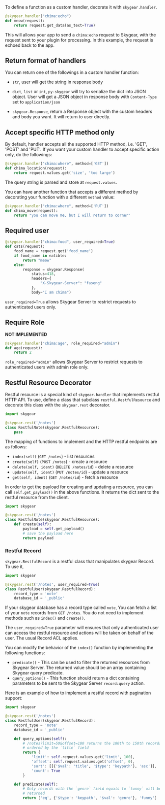 To define a function as a custom handler, decorate it with `skygear.handler`.

```python
@skygear.handler("chima:echo")
def meow(request):
    return request.get_data(as_text=True)
```

This will allows your app to send a `chima:echo` request to Skygear, with the
request sent to your plugin for processing. In this example, the request is
echoed back to the app.

## Return format of handlers

You can return one of the followings in a custom handler function:

* `str`, user will get the string in response body

* `dict`, `list` or `int`, `py-skygear` will try to serialize the dict into JSON
  object. User will get a JSON object in response body with `Content-Type` set to
  `application/json`

* `skygear.Response`, return a Response object with the custom headers and body
  you want. It will return to user directly.

## Accept specific HTTP method only

By default, handler accepts all the supported HTTP method, i.e. 'GET', 'POST'
and 'PUT'. If you want your custom handler to accept specific action only,
do the followings:

```python
@skygear.handler("chima:where", method=['GET'])
def chima_location(request):
    return request.values.get('size', 'too large')
```

The query string is parsed and store at `request.values`.

You can have another function that accepts a different method by decorating
your function with a different `method` value:

```python
@skygear.handler("chima:where", method=['PUT'])
def chima_move(request):
    return "you can move me, but I will return to corner"
```

## Required user

```python
@skygear.handler("chima:food", user_required=True)
def cats(request):
    food_name = request.get('food_name')
    if food_name in eatible:
        return "meow"
    else:
        response = skygear.Response(
            status=418,
            headers={
                "X-Skygear-Server": "faseng"
            },
            body="I am chima")
```

`user_required=True` allows Skygear Server to restrict requests to authenticated users only.

## Require Role

**NOT IMPLEMENTED**

```python
@skygear.handler("chima:age", role_required="admin")
def age(request):
    return 2
```

`role_required="admin"` allows Skygear Server to restrict requests to authenticated
users with admin role only.

## Restful Resource Decorator

Restful resource is a special kind of `skygear.handler` that implements
restful HTTP API. To use, define a class that subclass
`restful.RestfulResource` and decorate this class with the `skygear.rest`
decorator.

```python
import skygear

@skygear.rest('/notes')
class RestfulNote(skygear.RestfulResource):
    pass
```

The mapping of functions to implement and the HTTP restful endpoints are
as follows:

* `index(self)` (`GET /notes`) - list resources
* `create(self)` (`POST /notes`) - create a resource
* `delete(self, ident)` (`DELETE /notes/id`) - delete a resource
* `update(self, ident)` (`PUT /notes/id`) - update a resource
* `get(self, ident)` (`GET /notes/id`) - fetch a resource

In order to get the payload for creating and updating a resource, you
can call `self.get_payload()` in the above functions. It returns the
dict sent to the restful resource from the client.

```python
import skygear

@skygear.rest('/notes')
class RestfulNote(skygear.RestfulResource):
    def create(self):
        payload = self.get_payload()
        # save the payload here
        return payload
```

### Restful Record

`skygear.RestfulRecord` is a restful class that manipulates
skygear Record. To use it,

```python
import skygear

@skygear.rest('/notes', user_required=True)
class RestfulUser(skygear.RestfulRecord):
    record_type = 'note'
    database_id = '_public'
```

If your skygear database has a record type called `note`, You can fetch
a list of your `note` records from `GET /notes`. You do not need to
implement methods such as `index()` and `create()`.

The `user_required=True` parameter will ensures that only authenticated
user can access the restful resource and actions will be taken on
behalf of the user. The usual Record ACL applies.

You can modify the behavior of the `index()` function by implementing
the following functions:

* `predicate()` - This can be used to filter the returned resources
  from Skygear Server. The returned value should be an array
  containing Skygear query predicate.
* `query_options()` - This function should return a dict containing
  parameters to be sent to the Skygear Server `record:query` action.

Here is an example of how to implement a restful record with pagination
support:

```python
import skygear

@skygear.rest('/notes')
class RestfulUser(skygear.RestfulRecord):
    record_type = 'note'
    database_id = '_public'

    def query_options(self):
        # /notes?limit=50&offset=100 returns the 100th to 150th records,
        # ordered by the `title` field
        return {
            'limit': self.request.values.get('limit', 100),
            'offset': self.request.values.get('offset', 0),
            'sort': [[{'$val': 'title', '$type': 'keypath'}, 'asc']],
            'count': True
        }

    def predicate(self):
        # Only records with the `genre` field equals to `funny` will be
        # returned
        return ['eq', {'$type': 'keypath', '$val': 'genre'}, 'funny']
```
